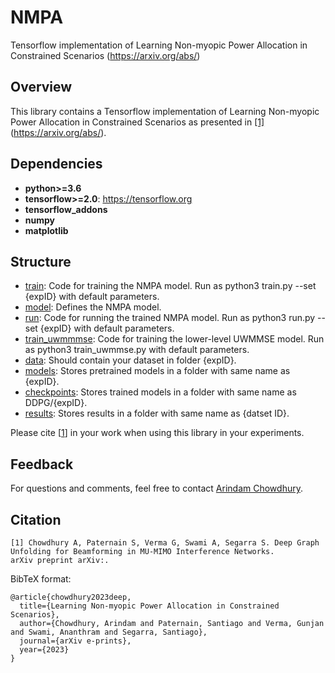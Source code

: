 # NMPA
Tensorflow implementation of Learning Non-myopic Power Allocation in Constrained Scenarios (https://arxiv.org/abs/)

## Overview
This library contains a Tensorflow implementation of Learning Non-myopic Power Allocation in Constrained Scenarios as presented in [[1]](#citation)(https://arxiv.org/abs/).

## Dependencies

* **python>=3.6**
* **tensorflow>=2.0**: https://tensorflow.org
* **tensorflow_addons**
* **numpy**
* **matplotlib**

## Structure
* [train](https://github.com/ArCho48/UWMMSE-MIMO/blob/master/train.py): Code for training the NMPA model. Run as python3 train.py  --set {expID} with default parameters.
* [model](https://github.com/ArCho48/UWMMSE-MIMO/blob/master/model.py): Defines the NMPA model.
* [run](https://github.com/ArCho48/UWMMSE-MIMO/blob/master/run.py): Code for running the trained NMPA model. Run as python3 run.py  --set {expID} with default parameters.
* [train_uwmmmse](https://github.com/ArCho48/UWMMSE-MIMO/blob/master/train_uwmmse.py): Code for training the lower-level UWMMSE model. Run as python3 train_uwmmse.py with default parameters.
* [data](https://github.com/ArCho48/UWMMSE-MIMO/tree/master/data): Should contain your dataset in folder {expID}.
* [models](https://github.com/ArCho48/UWMMSE-MIMO/tree/master/models): Stores pretrained models in a folder with same name as {expID}.
* [checkpoints](https://github.com/ArCho48/UWMMSE-MIMO/tree/master/checkpoints): Stores trained models in a folder with same name as DDPG/{expID}.
* [results](https://github.com/ArCho48/UWMMSE-MIMO/tree/master/results): Stores results in a folder with same name as {datset ID}.

Please cite [[1](#citation)] in your work when using this library in your experiments.

## Feedback
For questions and comments, feel free to contact [Arindam Chowdhury](mailto:arindam.chowdhury@rice.edu).

## Citation
```
[1] Chowdhury A, Paternain S, Verma G, Swami A, Segarra S. Deep Graph Unfolding for Beamforming in MU-MIMO Interference Networks. 
arXiv preprint arXiv:.
```

BibTeX format:
```
@article{chowdhury2023deep,
  title={Learning Non-myopic Power Allocation in Constrained Scenarios},
  author={Chowdhury, Arindam and Paternain, Santiago and Verma, Gunjan and Swami, Ananthram and Segarra, Santiago},
  journal={arXiv e-prints},
  year={2023}
}
```
